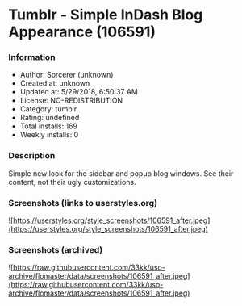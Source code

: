 # Tumblr - Simple InDash Blog Appearance (106591)

### Information
- Author: Sorcerer (unknown)
- Created at: unknown
- Updated at: 5/29/2018, 6:50:37 AM
- License: NO-REDISTRIBUTION
- Category: tumblr
- Rating: undefined
- Total installs: 169
- Weekly installs: 0


### Description
Simple new look for the sidebar and popup blog windows. See their content, not their ugly customizations.


### Screenshots (links to userstyles.org)
![https://userstyles.org/style_screenshots/106591_after.jpeg](https://userstyles.org/style_screenshots/106591_after.jpeg)


### Screenshots (archived)
![https://raw.githubusercontent.com/33kk/uso-archive/flomaster/data/screenshots/106591_after.jpeg](https://raw.githubusercontent.com/33kk/uso-archive/flomaster/data/screenshots/106591_after.jpeg)
